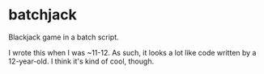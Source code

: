 # batchjack
Blackjack game in a batch script.

I wrote this when I was ~11-12. As such, it looks a lot like code written by a 12-year-old. I think it's kind of cool, though.

